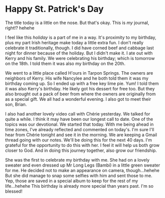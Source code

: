 # Happy St. Patrick's Day

The title today is a little on the nose. But that's okay. This is *my* journal, right!? hehehe

I feel like this *holiday* is a part of me in a way. It's proximity to my birthday, plus my part Irish heritage make today a little extra fun. I don't really celebrate it traditionally, though. I did have corned beef and cabbage last night for dinner because of the holiday. But I didn't make it. I ate out with Kerry and his family. We were celebrating his birthday; which is tomorrow on the 18th. I told them it was also my birthday on the 20th.

We went to a little place called H'ours in Tarpon Springs. The owners are neighbors of Kerry. His wife Nancylee and he both told them it was my birthday coming up. So I ended up with a free key lime pie. Yum! I told them it was also Kerry's birthday. He likely got his dessert for free too. But they also brought out a pack of beer from where the owners are originally from as a special gift. We all had a wonderful evening. I also got to meet their son, Brian.

I also had another lovely video call with Chérie yesterday. We talked for quite a while. I think it may have been our longest call to date. One of the topics was our devotional. We started that today. With me being ahead in time zones, I've already reflected and commented on today's. I'm sure I'll hear from Chérie tonight and see it in the morning. We are keeping a Gmail thread going with our notes. We'll be doing this for the next 40 days. I'm grateful for the opportunity to do this with her. I feel it will help us both grow closer to God. And in doing this journey together, also grow our friendship.

She was the first to celebrate my birthday with me. She had on a lovely sweater and even dressed up Mr Long Legs (Bambi) in a little green sweater for me. He decided not to make an appearance on camera, though...hehehe But she did manage to snap some selfies with him and sent those to me. Yep, those are saved in a special album to keep for the rest of my life...hehehe This birthday is already more special than years past. I'm so blessed!


